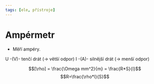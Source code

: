 ```yaml
---
tags: [ele, přístroje]
---
```

# Ampérmetr
- Měří ampéry.

U -(V)- tenčí drát (-> větší odpor)
I   -(A)- silnější drát (-> menší odpor)

$$[\rho] = \frac{\Omega mm^2}{m} = \frac{R*S}{l}$$
$$R=\frac{\rho*l}{S}$$